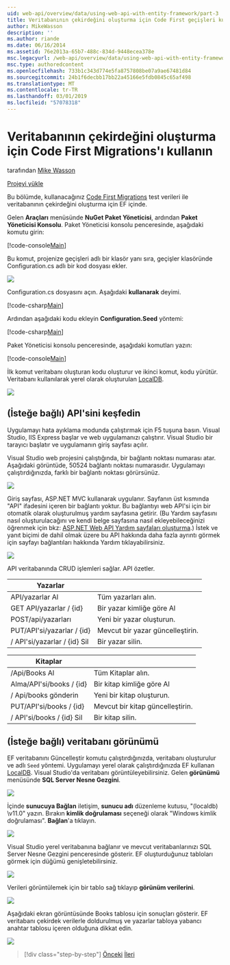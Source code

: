 ```yaml
---
uid: web-api/overview/data/using-web-api-with-entity-framework/part-3
title: Veritabanının çekirdeğini oluşturma için Code First geçişleri kullanın | Microsoft Docs
author: MikeWasson
description: ''
ms.author: riande
ms.date: 06/16/2014
ms.assetid: 76e2013a-65b7-488c-834d-9448ecea378e
msc.legacyurl: /web-api/overview/data/using-web-api-with-entity-framework/part-3
msc.type: authoredcontent
ms.openlocfilehash: 733b1c343d774e5fa8757808be07a9ae67481d84
ms.sourcegitcommit: 24b1f6decbb17bb22a45166e5fdb0845c65af498
ms.translationtype: MT
ms.contentlocale: tr-TR
ms.lasthandoff: 03/01/2019
ms.locfileid: "57078318"
---
```

<a name="use-code-first-migrations-to-seed-the-database"></a>Veritabanının çekirdeğini oluşturma için Code First Migrations'ı kullanın
====================
tarafından [Mike Wasson](https://github.com/MikeWasson)

[Projeyi yükle](https://github.com/MikeWasson/BookService)

Bu bölümde, kullanacağınız [Code First Migrations](https://msdn.microsoft.com/data/jj591621) test verileri ile veritabanının çekirdeğini oluşturma için EF içinde.

Gelen **Araçları** menüsünde **NuGet Paket Yöneticisi**, ardından **Paket Yöneticisi Konsolu**. Paket Yöneticisi konsolu penceresinde, aşağıdaki komutu girin:

[!code-console[Main](part-3/samples/sample1.cmd)]

Bu komut, projenize geçişleri adlı bir klasör yanı sıra, geçişler klasöründe Configuration.cs adlı bir kod dosyası ekler.

![](part-3/_static/image1.png)

Configuration.cs dosyasını açın. Aşağıdaki **kullanarak** deyimi.

[!code-csharp[Main](part-3/samples/sample2.cs)]

Ardından aşağıdaki kodu ekleyin **Configuration.Seed** yöntemi:

[!code-csharp[Main](part-3/samples/sample3.cs)]

Paket Yöneticisi konsolu penceresinde, aşağıdaki komutları yazın:

[!code-console[Main](part-3/samples/sample4.cmd)]

İlk komut veritabanı oluşturan kodu oluşturur ve ikinci komut, kodu yürütür. Veritabanı kullanılarak yerel olarak oluşturulan [LocalDB](https://msdn.microsoft.com/library/hh510202.aspx).

![](part-3/_static/image2.png)

## <a name="explore-the-api-optional"></a>(İsteğe bağlı) API'sini keşfedin

Uygulamayı hata ayıklama modunda çalıştırmak için F5 tuşuna basın. Visual Studio, IIS Express başlar ve web uygulamanızı çalıştırır. Visual Studio bir tarayıcı başlatır ve uygulamanın giriş sayfası açılır.

Visual Studio web projesini çalıştığında, bir bağlantı noktası numarası atar. Aşağıdaki görüntüde, 50524 bağlantı noktası numarasıdır. Uygulamayı çalıştırdığınızda, farklı bir bağlantı noktası görürsünüz.

![](part-3/_static/image3.png)

Giriş sayfası, ASP.NET MVC kullanarak uygulanır. Sayfanın üst kısmında "API" ifadesini içeren bir bağlantı yoktur. Bu bağlantıyı web API'si için bir otomatik olarak oluşturulmuş yardım sayfasına getirir. (Bu Yardım sayfasını nasıl oluşturulacağını ve kendi belge sayfasına nasıl ekleyebileceğinizi öğrenmek için bkz: [ASP.NET Web API Yardım sayfaları oluşturma](../../getting-started-with-aspnet-web-api/creating-api-help-pages.md).) İstek ve yanıt biçimi de dahil olmak üzere bu API hakkında daha fazla ayrıntı görmek için sayfayı bağlantıları hakkında Yardım tıklayabilirsiniz.

![](part-3/_static/image4.png)

API veritabanında CRUD işlemleri sağlar. API özetler.

| Yazarlar |  |
| --- | -- |
| API/yazarlar Al | Tüm yazarları alın. |
| GET API/yazarlar / {id} | Bir yazar kimliğe göre Al |
| POST/api/yazarları | Yeni bir yazar oluşturun. |
| PUT/API'si/yazarlar / {id} | Mevcut bir yazar güncelleştirin. |
| / API'si/yazarlar / {id} Sil | Bir yazar silin. |

| Kitaplar |  |
| --- | -- |
| /Api/Books Al | Tüm Kitaplar alın. |
| Alma/API'si/books / {id} | Bir kitap kimliğe göre Al |
| / Api/books gönderin | Yeni bir kitap oluşturun. |
| PUT/API'si/books / {id} | Mevcut bir kitap güncelleştirin. |
| / API'si/books / {id} Sil | Bir kitap silin. |

## <a name="view-the-database-optional"></a>(İsteğe bağlı) veritabanı görünümü

EF veritabanını Güncelleştir komutu çalıştırdığınızda, veritabanı oluşturulur ve adlı `Seed` yöntemi. Uygulamayı yerel olarak çalıştırdığınızda EF kullanan [LocalDB](https://blogs.msdn.com/b/sqlexpress/archive/2011/07/12/introducing-localdb-a-better-sql-express.aspx). Visual Studio'da veritabanı görüntüleyebilirsiniz. Gelen **görünümü** menüsünde **SQL Server Nesne Gezgini**.

![](part-3/_static/image5.png)

İçinde **sunucuya Bağlan** iletişim, **sunucu adı** düzenleme kutusu, "(localdb) \v11.0" yazın. Bırakın **kimlik doğrulaması** seçeneği olarak "Windows kimlik doğrulaması". **Bağlan**'a tıklayın.

![](part-3/_static/image6.png)

Visual Studio yerel veritabanına bağlanır ve mevcut veritabanlarınızı SQL Server Nesne Gezgini penceresinde gösterir. EF oluşturduğunuz tabloları görmek için düğümü genişletebilirsiniz.

![](part-3/_static/image7.png)

Verileri görüntülemek için bir tablo sağ tıklayıp **görünüm verilerini**.

![](part-3/_static/image8.png)

Aşağıdaki ekran görüntüsünde Books tablosu için sonuçları gösterir. EF veritabanı çekirdek verilerle doldurulmuş ve yazarlar tabloya yabancı anahtar tablosu içeren olduğuna dikkat edin.

![](part-3/_static/image9.png)

> [!div class="step-by-step"]
> [Önceki](part-2.md)
> [İleri](part-4.md)

